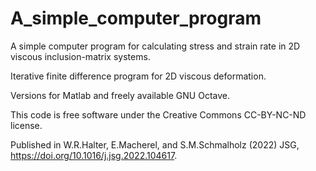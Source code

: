 # A_simple_computer_program
A simple computer program for calculating stress and strain rate in 2D viscous inclusion-matrix systems.

Iterative finite difference program for 2D viscous deformation.

Versions for Matlab and freely available GNU Octave.

This code is free software under the Creative Commons CC-BY-NC-ND license.

Published in W.R.Halter, E.Macherel, and S.M.Schmalholz (2022) JSG, https://doi.org/10.1016/j.jsg.2022.104617.

